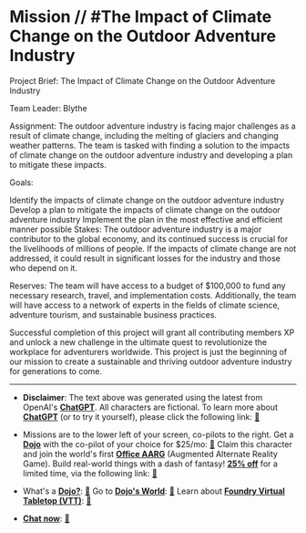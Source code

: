 # Mission // #The Impact of Climate Change on the Outdoor Adventure Industry

Project Brief: The Impact of Climate Change on the Outdoor Adventure Industry

Team Leader: Blythe

Assignment:
The outdoor adventure industry is facing major challenges as a result of climate change, including the melting of glaciers and changing weather patterns. The team is tasked with finding a solution to the impacts of climate change on the outdoor adventure industry and developing a plan to mitigate these impacts.

Goals:

Identify the impacts of climate change on the outdoor adventure industry
Develop a plan to mitigate the impacts of climate change on the outdoor adventure industry
Implement the plan in the most effective and efficient manner possible
Stakes:
The outdoor adventure industry is a major contributor to the global economy, and its continued success is crucial for the livelihoods of millions of people. If the impacts of climate change are not addressed, it could result in significant losses for the industry and those who depend on it.

Reserves:
The team will have access to a budget of $100,000 to fund any necessary research, travel, and implementation costs. Additionally, the team will have access to a network of experts in the fields of climate science, adventure tourism, and sustainable business practices.

Successful completion of this project will grant all contributing members XP and unlock a new challenge in the ultimate quest to revolutionize the workplace for adventurers worldwide. This project is just the beginning of our mission to create a sustainable and thriving outdoor adventure industry for generations to come.

---

* **Disclaimer**: The text above was generated using the latest from OpenAI's [**ChatGPT**](https://openai.com/blog/chatgpt/).  All characters are fictional.  To learn more about [**ChatGPT**](https://openai.com/blog/chatgpt/) (or to try it yourself), please click the following link: [:closed_book:](https://openai.com/blog/chatgpt/)

* Missions are to the lower left of your screen, co-pilots to the right. Get a [**Dojo**](https://workmates.live/marketplace) with the co-pilot of your choice for $25/mo: [:green_book:](https://workmates.live/marketplace)  Claim this character and join the world's first [**Office AARG**](https://dojos.world) (Augmented Alternate Reality Game). Build real-world things with a dash of fantasy! [**25% off**](https://blog.workmates.live/deal-on-a-dojo) for a limited time, via the following link: [:green_book:](https://blog.workmates.live/deal-on-a-dojo) 

* What's a [**Dojo?**](https://workdojos.com): [:blue_book:](https://workdojos.com)  Go to [**Dojo's World**](https://dojos.world): [:blue_book:](https://dojos.world)  Learn about [**Foundry Virtual Tabletop (VTT)**](https://foundryvtt.com): [:closed_book:](https://foundryvtt.com/)

* [**Chat now**](https://chat.workmates.live/channel/support): [:ledger:](https://chat.workmates.live/channel/support)